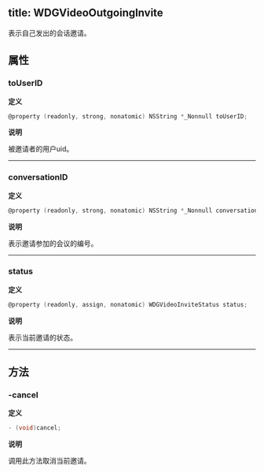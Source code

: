 title: WDGVideoOutgoingInvite
---

表示自己发出的会话邀请。

## 属性

### toUserID

**定义**

```objectivec
@property (readonly, strong, nonatomic) NSString *_Nonnull toUserID;
```

**说明**

被邀请者的用户uid。

---

### conversationID

**定义**

```objectivec
@property (readonly, strong, nonatomic) NSString *_Nonnull conversationID;
```

**说明**

表示邀请参加的会议的编号。

---

### status

**定义**

```objectivec
@property (readonly, assign, nonatomic) WDGVideoInviteStatus status;
```

**说明**

表示当前邀请的状态。

---

## 方法

### -cancel

**定义**

```objectivec
- (void)cancel;
```

**说明**

调用此方法取消当前邀请。
